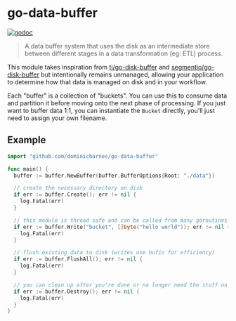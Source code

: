 # go-data-buffer

[![godoc][godoc-badge]][godoc]

> A data buffer system that uses the disk as an intermediate store between
> different stages in a data transformation (eg: ETL) process.

This module takes inspiration from [tj/go-disk-buffer][tj] and
[segmentio/go-disk-buffer][segment] but intentionally remains unmanaged,
allowing your application to determine how that data is managed on disk and in
your workflow.

Each "buffer" is a collection of "buckets". You can use this to consume data and
partition it before moving onto the next phase of processing. If you just want
to buffer data 1:1, you can instantiate the `Bucket` directly, you'll just need
to assign your own filename.

## Example

```go
import "github.com/dominicbarnes/go-data-buffer"

func main() {
  buffer := buffer.NewBuffer(buffer.BufferOptions{Root: "./data"})

  // create the necessary directory on disk
  if err := buffer.Create(); err != nil {
    log.Fatal(err)
  }

  // this module is thread safe and can be called from many goroutines
  if err := buffer.Write("bucket", []byte("hello world")); err != nil {
    log.Fatal(err)
  }

  // flush existing data to disk (writes use bufio for efficiency)
  if err := buffer.FlushAll(); err != nil {
    log.Fatal(err)
  }

  // you can clean up after you're done or no longer need the stuff on disk
  if err := buffer.Destroy(); err != nil {
    log.Fatal(err)
  }
}
```


[godoc-badge]: https://godoc.org/github.com/dominicbarnes/go-data-buffer?status.svg
[godoc]: https://godoc.org/github.com/dominicbarnes/go-data-buffer
[segment]: https://github.com/segmentio/go-disk-buffer
[tj]: https://github.com/tj/go-disk-buffer
